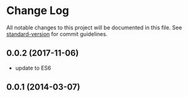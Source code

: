 # Change Log

All notable changes to this project will be documented in this file. See [standard-version](https://github.com/conventional-changelog/standard-version) for commit guidelines.

<a name="0.0.2"></a>
## 0.0.2 (2017-11-06)

- update to ES6 

<a name="0.0.1"></a>
## 0.0.1 (2014-03-07)
